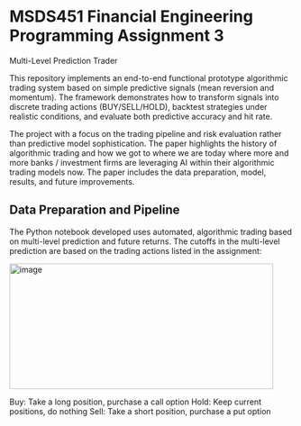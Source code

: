 # MSDS451 Financial Engineering Programming Assignment 3
Multi-Level Prediction Trader

This repository implements an end-to-end functional prototype algorithmic trading system based on simple predictive signals (mean reversion and momentum). The framework demonstrates how to transform signals into discrete trading actions (BUY/SELL/HOLD), backtest strategies under realistic conditions, and evaluate both predictive accuracy and hit rate.

The project with a focus on the trading pipeline and risk evaluation rather than predictive model sophistication. The paper highlights the history of algorithmic trading and how we got to where we are today where more and more banks / investment firms are leveraging AI within their algorithmic trading models now. The paper includes the data preparation, model, results, and future improvements.

## Data Preparation and Pipeline

The Python notebook developed uses automated, algorithmic trading based on multi-level prediction and future returns. The cutoffs in the multi-level prediction are based on the trading actions listed in the assignment:

<img width="468" height="223" alt="image" src="https://github.com/user-attachments/assets/01dcf817-7b50-4616-8934-5982a74c24e2" />

Buy: Take a long position, purchase a call option
Hold: Keep current positions, do nothing
Sell: Take a short position, purchase a put option



